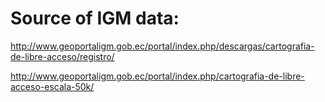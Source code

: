 # Source of IGM data:

http://www.geoportaligm.gob.ec/portal/index.php/descargas/cartografia-de-libre-acceso/registro/

http://www.geoportaligm.gob.ec/portal/index.php/cartografia-de-libre-acceso-escala-50k/